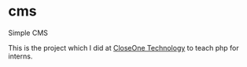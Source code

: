 # cms
Simple CMS

This is the project which I did at [CloseOne Technology](http://closeone.com.np) to teach php for interns.
